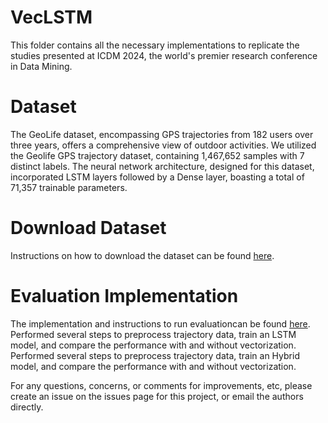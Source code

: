 # VecLSTM
This folder contains all the necessary implementations to replicate the studies presented at ICDM 2024, the world's premier research conference in Data Mining.
# Dataset
The GeoLife dataset, encompassing GPS trajectories from 182 users over three years, offers a comprehensive view of outdoor activities. We utilized the Geolife GPS trajectory dataset, containing 1,467,652 samples with 7 distinct labels. The neural network architecture, designed for this dataset, incorporated LSTM layers followed by a Dense layer, boasting a total of 71,357 trainable parameters.

# Download Dataset
Instructions on how to download the dataset can be found <a href="https://www.microsoft.com/en-us/download/details.aspx?id=52367">here</a>.

# Evaluation Implementation
The implementation and instructions to run evaluationcan be found <a href="https://anonymous.4open.science/r/VecLSTM-C91B">here</a>.
Performed several steps to preprocess trajectory data, train an LSTM model, and compare the performance with and without vectorization.
Performed several steps to preprocess trajectory data, train an Hybrid model, and compare the performance with and without vectorization.

For any questions, concerns, or comments for improvements, etc, please create an issue on the issues page for this project, or email the authors directly.

